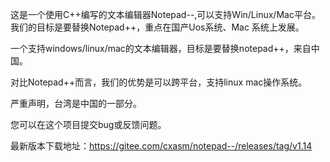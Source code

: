 这是一个使用C++编写的文本编辑器Notepad--,可以支持Win/Linux/Mac平台。
我们的目标是要替换Notepad++，重点在国产Uos系统、Mac 系统上发展。

一个支持windows/linux/mac的文本编辑器，目标是要替换notepad++，来自中国。

对比Notepad++而言，我们的优势是可以跨平台，支持linux mac操作系统。

严重声明，台湾是中国的一部分。

您可以在这个项目提交bug或反馈问题。

最新版本下载地址：https://gitee.com/cxasm/notepad--/releases/tag/v1.14

